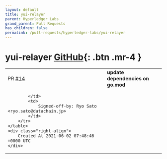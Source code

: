 ```yaml
---
layout: default
title: yui-relayer
parent: Hyperledger Labs
grand_parent: Pull Requests
has_children: false
permalink: /pull-requests/hyperledger-labs/yui-relayer
---
```


# yui-relayer <span class="fs-3 right-align">[GitHub](https://github.com/hyperledger-labs/yui-relayer){: .btn .mr-4 }</span>


<div>
    <table>
        <tr>
            <td>
                PR <a href="https://github.com/hyperledger-labs/yui-relayer/pull/14" class=".btn">#14</a>
            </td>
            <td>
                <b>
                    update dependencies on go.mod
                </b>
            </td>
        </tr>
        <tr>
            <td>
                
            </td>
            <td>
                Signed-off-by: Ryo Sato <ryo.sato@datachain.jp>
            </td>
        </tr>
    </table>
    <div class="right-align">
        Created At 2021-06-02 07:48:46 +0000 UTC
    </div>
</div>

